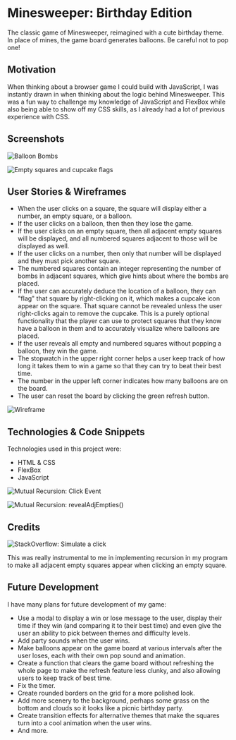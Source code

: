 # Minesweeper: Birthday Edition

The classic game of Minesweeper, reimagined with a cute birthday theme. In place of mines, the game board generates balloons. Be careful not to pop one!

## Motivation

When thinking about a browser game I could build with JavaScript, I was instantly drawn in when thinking about the logic behind Minesweeper. This was a fun way to challenge my knowledge of JavaScript and FlexBox while also being able to show off my CSS skills, as I already had a lot of previous experience with CSS. 

## Screenshots

![Balloon Bombs](https://i.imgur.com/LPXFAhZ.png)

![Empty squares and cupcake flags](https://i.imgur.com/vj7G8Al.png)

## User Stories & Wireframes

- When the user clicks on a square, the square will display either a number, an empty square, or a balloon.
- If the user clicks on a balloon, then then they lose the game.
- If the user clicks on an empty square, then all adjacent empty squares will be displayed, and all numbered squares adjacent to those will be displayed as well. 
- If the user clicks on a number, then only that number will be displayed and they must pick another square. 
- The numbered squares contain an integer representing the number of bombs in adjacent squares, which give hints about where the bombs are placed. 
- If the user can accurately deduce the location of a balloon, they can "flag" that square by right-clicking on it, which makes a cupcake icon appear on the square. That square cannot be revealed unless the user right-clicks again to remove the cupcake. This is a purely optional functionality that the player can use to protect squares that they know have a balloon in them and to accurately visualize where balloons are placed. 
- If the user reveals all empty and numbered squares without popping a balloon, they win the game.
- The stopwatch in the upper right corner helps a user keep track of how long it takes them to win a game so that they can try to beat their best time. 
- The number in the upper left corner indicates how many balloons are on the board. 
- The user can reset the board by clicking the green refresh button.

![Wireframe](https://i.imgur.com/WHX3F98.png)

## Technologies & Code Snippets

Technologies used in this project were:
- HTML & CSS
- FlexBox
- JavaScript

![Mutual Recursion: Click Event](https://i.imgur.com/WMhSQ94.png)

![Mutual Recursion: revealAdjEmpties()](https://i.imgur.com/T7r10lb.png)

## Credits

![StackOverflow: Simulate a click](https://stackoverflow.com/questions/2705583/how-to-simulate-a-click-with-javascript)

This was really instrumental to me in implementing recursion in my program to make all adjacent empty squares appear when clicking an empty square.

## Future Development

I have many plans for future development of my game:
- Use a modal to display a win or lose message to the user, display their time if they win (and comparing it to their best time) and even give the user an ability to pick between themes and difficulty levels.
- Add party sounds when the user wins.
- Make balloons appear on the game board at various intervals after the user loses, each with their own pop sound and animation. 
- Create a function that clears the game board without refreshing the whole page to make the refresh feature less clunky, and also allowing users to keep track of best time. 
- Fix the timer. 
- Create rounded borders on the grid for a more polished look.
- Add more scenery to the background, perhaps some grass on the bottom and clouds so it looks like a picnic birthday party. 
- Create transition effects for alternative themes that make the squares turn into a cool animation when the user wins. 
- And more.